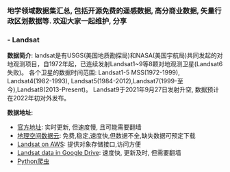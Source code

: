 ### 地学领域数据集汇总, 包括开源免费的遥感数据, 高分商业数据, 矢量行政区划数据等. 欢迎大家一起维护, 分享

### - Landsat

**数据简介**: landsat是有USGS(美国地质勘探局)和NASA(美国宇航局)共同发起的对地观测项目，自1972年起，已连续发射Landsat1~9等8颗对地观测卫星(Landsat6失败)。
各个卫星的数据时间范围: Landsat1-5 MSS(1972-1999), Landsat4(1982-1993), Landsat5(1984-2012),Landsat7(1999-至今),Landsat8(2013-Present)。
Landsat9于2021年9月27日发射升空, 数据预计在2022年初对外发布。

**数据地址**:
- [官方地址](https://earthexplorer.usgs.gov): 实时更新, 但速度慢, 且可能需要翻墙
- [地理空间数据云](https://www.gscloud.cn/sources/accessdata/411?pid=1): 免费,稳定,速度快,但数据不全,缺失数据可预定下载
- [Landsat on AWS](https://docs.opendata.aws/landsat-pds/readme.html): 提供对象存储接口,访问方便
- [Landsat data in Google Drive](https://cloud.google.com/storage/docs/public-datasets/landsat): 速度快, 更新及时, 但需要翻墙
- [Python爬虫](http://olivierhagolle.github.io/LANDSAT-Download/)
